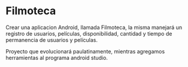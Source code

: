 # Filmoteca

Crear una aplicacion Android, llamada Filmoteca, la misma manejará un registro de usuarios, películas, disponibilidad, cantidad y tiempo de permanencia de usuarios y películas.

Proyecto que evolucionará paulatinamente, mientras agregamos herramientas al programa android studio.

